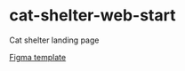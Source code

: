 # cat-shelter-web-start

Cat shelter landing page

[Figma template](https://www.figma.com/file/3bT4EqGKLAuXvIjv50JVWe/Cats?type=design&node-id=0%3A1&t=p0fNhphIW6iext2S-1)
